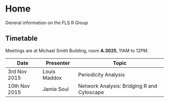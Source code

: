 # Home
General information on the FLS R Group

<!--## What would you like to know?
[Follow this link and add your ideas and wishes about topics for the R Group to our list and we will try to make it happen.](http://www.tricider.com/admin/2uxhw3j754d/5FwJlvIs0sn) -->

## Timetable
Meetings are at Michael Smith Building, room **A.3025**, 11AM to 12PM.


|Date | Presenter | Topic |
|------------- | -------------|------------|
|3rd Nov 2015 | Louis Maddox | Periodicity Analysis|
|10th Nov 2015 | Jamie Soul | Network Analysis: Bridging R and Cytoscape|
